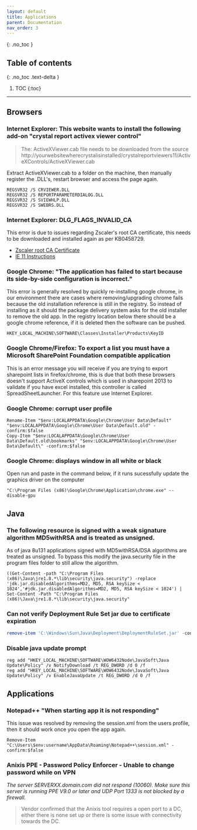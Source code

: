 ```yaml
---
layout: default
title: Applications
parent: Documentation
nav_order: 3
---
```


{: .no_toc }

## Table of contents
{: .no_toc .text-delta }

1. TOC
{:toc}

---

## Browsers
### Internet Explorer: This website wants to install the following add-on "crystal report activex viewer control"

> The: ActiveXViewer.cab file needs to be downloaded from the source
> http://yourwebsitewherecrystalisinstalled/crystalreportviewers11/ActiveXControls/ActiveXViewer.cab

Extract ActiveXViewer.cab to a folder on the machine, then manually register the .DLL's, restart browser and access the page again.

```
REGSVR32 /S CRVIEWER.DLL
REGSVR32 /S REPORTPARAMETERDIALOG.DLL
REGSVR32 /S SVIEWHLP.DLL
REGSVR32 /S SWEBRS.DLL
```


### Internet Explorer: DLG_FLAGS_INVALID_CA

This error is due to issues regarding Zscaler's root CA certificate, this needs to be downloaded and installed again as per KB0458729.

- [Zscaler root CA Certificate](http://keyserver.dhl.com/pki/X3/ZscalerRootCertificate-2048-SHA256.crt)
- [IE 11 Instructions](https://help.zscaler.com/zia/configuration-example-importing-zscaler-root-certificate-ie-11)

### Google Chrome: "The application has failed to start because its side-by-side configuration is incorrect."

This error is generally resolved by quickly re-installing google chrome, in our environment there are cases where removing/upgrading chrome fails because the old installation reference is still in the registry. So instead of installing as it should the package delivery system asks for the old installer to remove the old app. In the registry location below there should be a google chrome reference, if it is deleted then the software can be pushed.

```
HKEY_LOCAL_MACHINE\SOFTWARE\Classes\Installer\Products\KeyID
```

### Google Chrome/Firefox: To export a list you must have a Microsoft SharePoint Foundation compatible application

This is an error message you will receive if you are trying to export sharepoint lists in firefox/chrome, this is due that both these browsers doesn't support ActiveX controls which is used in sharepoint 2013 to validate if you have excel installed, this controller is called SpreadSheetLauncher. For this feature use Internet Explorer.

### Google Chrome: corrupt user profile

```
Rename-Item "$env:LOCALAPPDATA\Google\Chrome\User Data\Default" "$env:LOCALAPPDATA\Google\Chrome\User Data\Default.old" -confirm:$false
Copy-Item "$env:LOCALAPPDATA\Google\Chrome\User Data\Default.old\bookmarks" "$env:LOCALAPPDATA\Google\Chrome\User Data\Default\" -confirm:$false
```

### Google Chrome: displays window in all white or black

Open run and paste in the command below, if it runs sucessfully update the graphics driver on the computer

```
"C:\Program Files (x86)\Google\Chrome\Application\chrome.exe" --disable-gpu
```

## Java
### The following resource is signed with a weak signature algorithm MD5withRSA and is treated as unsigned.

As of java 8u131 applications signed with MD5withRSA/DSA algorithms are treated as unsigned. To bypass this modify the java.security file in the program files folder to still allow the algorithm.

```
((Get-Content -path "C:\Program Files (x86)\Java\jre1.8.*\lib\security\java.security") -replace 'jdk.jar.disabledAlgorithms=MD2, MD5, RSA keySize < 1024','#jdk.jar.disabledAlgorithms=MD2, MD5, RSA keySize < 1024') | Set-Content -Path "C:\Program Files (x86)\Java\jre1.8.*\lib\security\java.security"
```

### Can not verify Deployment Rule Set jar due to certificate expiration

```powershell
remove-item 'C:\Windows\Sun\Java\Deployment\DeploymentRuleSet.jar' -confirm:$false -force
```

### Disable java update prompt



```
reg add "HKEY_LOCAL_MACHINE\SOFTWARE\WOW6432Node\JavaSoft\Java Update\Policy" /v NotifyDownload /t REG_DWORD /d 0 /f
reg add "HKEY_LOCAL_MACHINE\SOFTWARE\WOW6432Node\JavaSoft\Java Update\Policy" /v EnableJavaUpdate /t REG_DWORD /d 0 /f
```

## Applications
### Notepad++ "When starting app it is not responding"

This issue was resolved by removing the session.xml from the users profile, then it should work once you open the app again.

```
Remove-Item "C:\Users\$env:username\AppData\Roaming\Notepad++\session.xml" -confirm:$false
```

### Anixis PPE - Password Policy Enforcer - Unable to change password while on VPN

*The server SERVERXX.domain.com did not respond (10060). Make sure this server is running PPE V9.0 or later and UDP Port 1333 is not blocked by a firewall.*

> Vendor confirmed that the Anixis tool requires a open port to a DC, either there is none set up or there is some issue with connectivity towards the DC.




